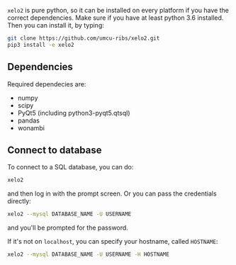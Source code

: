 `xelo2` is pure python, so it can be installed on every platform if you have the correct dependencies.
Make sure if you have at least python 3.6 installed.
Then you can install it, by typing:

```bash
git clone https://github.com/umcu-ribs/xelo2.git
pip3 install -e xelo2
```

## Dependencies

Required dependecies are:

* numpy
* scipy
* PyQt5 (including python3-pyqt5.qtsql)
* pandas
* wonambi

## Connect to database
To connect to a SQL database, you can do:

```bash
xelo2
```
and then log in with the prompt screen. Or you can pass the credentials directly:

```bash
xelo2 --mysql DATABASE_NAME -U USERNAME
```

and you'll be prompted for the password.

If it's not on `localhost`, you can specify your hostname, called `HOSTNAME`:

```bash
xelo2 --mysql DATABASE_NAME -U USERNAME -H HOSTNAME
```
